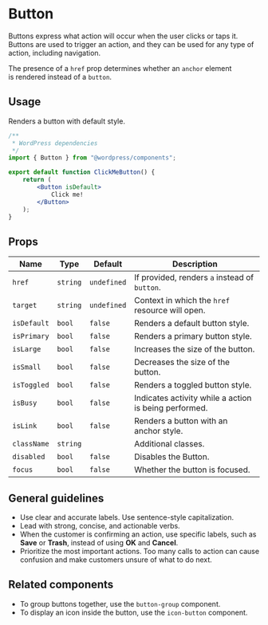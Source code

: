 # Button

Buttons express what action will occur when the user clicks or taps it. Buttons are used to trigger an action, and they can be used for any type of action, including navigation.

The presence of a `href` prop determines whether an `anchor` element is rendered instead of a `button`.

## Usage

Renders a button with default style.

```jsx
/**
 * WordPress dependencies
 */
import { Button } from "@wordpress/components";

export default function ClickMeButton() {
	return (
		<Button isDefault>
			Click me!
		</Button>
	);
}
```

## Props

Name | Type | Default | Description
--- | --- | --- | ---
`href` | `string` | `undefined` | If provided, renders `a` instead of `button`.
`target` | `string` | `undefined` | Context in which the `href` resource will open.
`isDefault` | `bool` | `false` | Renders a default button style.
`isPrimary` | `bool` | `false` | Renders a primary button style.
`isLarge` | `bool` | `false` | Increases the size of the button.
`isSmall` | `bool` | `false` | Decreases the size of the button.
`isToggled` | `bool` | `false` | Renders a toggled button style.
`isBusy` | `bool` | `false` | Indicates activity while a action is being performed.
`isLink` | `bool` | `false` | Renders a button with an anchor style.
`className` | `string` | | Additional classes.
`disabled` | `bool` | `false` | Disables the Button.
`focus` | `bool` | `false` | Whether the button is focused.

## General guidelines

* Use clear and accurate labels. Use sentence-style capitalization.
* Lead with strong, concise, and actionable verbs.
* When the customer is confirming an action, use specific labels, such as **Save** or **Trash**, instead of using **OK** and **Cancel**.
* Prioritize the most important actions. Too many calls to action can cause confusion and make customers unsure of what to do next.

## Related components

* To group buttons together, use the `button-group` component.
* To display an icon inside the button, use the `icon-button` component.